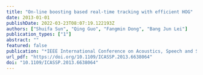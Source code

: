```yaml
---
title: "On-line boosting based real-time tracking with efficient HOG"
date: 2013-01-01
publishDate: 2022-03-23T08:07:19.122193Z
authors: ["Shuifa Sun", "Qing Guo", "Fangmin Dong", "Bang Jun Lei"]
publication_types: ["1"]
abstract: ""
featured: false
publication: "*IEEE International Conference on Acoustics, Speech and Signal Processing, ICASSP 2013, Vancouver, BC, Canada, May 26-31, 2013*"
url_pdf: "https://doi.org/10.1109/ICASSP.2013.6638064"
doi: "10.1109/ICASSP.2013.6638064"
---
```


